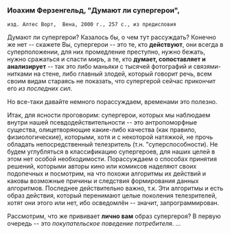 ### Иоахим Ферзенгельд, "Думают ли супергерои", 
    изд. Алтес Ворт,  Вена, 2000 г., 257 с., из предисловия


Думают ли супергерои? Казалось бы, о чем тут рассуждать? Конечно же нет -- скажете Вы, супергерои -- это те, кто **действуют**, они всегда в суперположении, для них промедление преступно, нужно бежать, нужно сражаться и спасти миръ, а те, кто **думает, сопоставляет и анализирует** -- так это либо маньяки с тысячей фотографий и связями-нитками на стене, либо главный злодей, который говорит речь, всем своим видам стараясь не показать, что супергерой сейчас прикончит его *из последних сил*. 

Но все-таки давайте немного порассуждаем, временами это полезно. 

Итак, для ясности проговорим: супергерои, которых мы наблюдаем внутри нашей псевдодействительности -- это антропоморфные существа, олицетворяющие какие-либо качества (как правило, физиологические), которыми, хотя и с некоторой натяжкой, не прочь обладать непосредственный телезритель (т.н. "суперспособности). Не будем углубляться в классификацию супергероев, для наших целей в этом нет особой необходимости.
Порассуждаем о способах принятия решений, которыми авторы кино или комиксов наделяют своих подопечных и посмотрим, на что похожи алгоритмы их действий и каковы возможные причины и следствия формирования данных алгоритмов. Последнее действительно важно, т.к. Эти алгоритмы и есть образ действия, который перенимают целые поколения телезрителей, хотят они этого или нет, ибо осведомлён -- значит, запрограммирован. 

Рассмотрим, что же прививает **лично вам** образ супергероя? В первую очередь -- это *покупательское поведение потребителя*.
…
